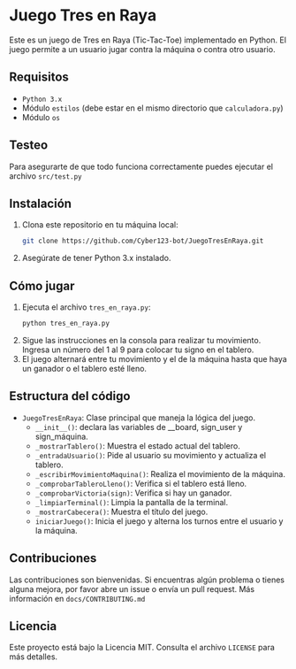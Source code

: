 # Juego Tres en Raya

Este es un juego de Tres en Raya (Tic-Tac-Toe) implementado en Python. El juego permite a un usuario jugar contra la máquina o contra otro usuario.

## Requisitos

- `Python 3.x`
- Módulo `estilos` (debe estar en el mismo directorio que `calculadora.py`)
- Módulo `os`

## Testeo
Para asegurarte de que todo funciona correctamente puedes ejecutar el archivo `src/test.py`

## Instalación

1. Clona este repositorio en tu máquina local:
   ```bash
   git clone https://github.com/Cyber123-bot/JuegoTresEnRaya.git
   ```
2. Asegúrate de tener Python 3.x instalado.

## Cómo jugar

1. Ejecuta el archivo `tres_en_raya.py`:
    ```bash
    python tres_en_raya.py
    ```
2. Sigue las instrucciones en la consola para realizar tu movimiento. Ingresa un número del 1 al 9 para colocar tu signo en el tablero.
3. El juego alternará entre tu movimiento y el de la máquina hasta que haya un ganador o el tablero esté lleno.

## Estructura del código

- `JuegoTresEnRaya`: Clase principal que maneja la lógica del juego.
  - `__init__()`: declara las variables de __board, sign_user y sign_máquina.
  - `_mostrarTablero()`: Muestra el estado actual del tablero.
  - `_entradaUsuario()`: Pide al usuario su movimiento y actualiza el tablero.
  - `_escribirMovimientoMaquina()`: Realiza el movimiento de la máquina.
  - `_comprobarTableroLleno()`: Verifica si el tablero está lleno.
  - `_comprobarVictoria(sign)`: Verifica si hay un ganador.
  - `_limpiarTerminal()`: Limpia la pantalla de la terminal.
  - `_mostrarCabecera()`: Muestra el título del juego.
  - `iniciarJuego()`: Inicia el juego y alterna los turnos entre el usuario y la máquina.

## Contribuciones

Las contribuciones son bienvenidas. Si encuentras algún problema o tienes alguna mejora, por favor abre un issue o envía un pull request. Más información en `docs/CONTRIBUTING.md`

## Licencia

Este proyecto está bajo la Licencia MIT. Consulta el archivo `LICENSE` para más detalles.